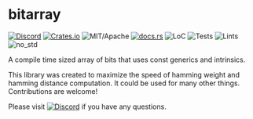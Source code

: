 # bitarray

[![Discord][dci]][dcl] [![Crates.io][ci]][cl] ![MIT/Apache][li] [![docs.rs][di]][dl] ![LoC][lo] ![Tests][btl] ![Lints][bll] ![no_std][bnl]

[ci]: https://img.shields.io/crates/v/bitarray.svg
[cl]: https://crates.io/crates/bitarray/

[li]: https://img.shields.io/crates/l/specs.svg?maxAge=2592000

[di]: https://docs.rs/bitarray/badge.svg
[dl]: https://docs.rs/bitarray/

[lo]: https://tokei.rs/b1/github/rust-cv/bitarray?category=code

[dci]: https://img.shields.io/discord/550706294311485440.svg?logo=discord&colorB=7289DA
[dcl]: https://discord.gg/d32jaam

[btl]: https://github.com/rust-cv/bitarray/workflows/unit%20tests/badge.svg
[bll]: https://github.com/rust-cv/bitarray/workflows/lints/badge.svg
[bnl]: https://github.com/rust-cv/bitarray/workflows/no-std/badge.svg

A compile time sized array of bits that uses const generics and intrinsics.

This library was created to maximize the speed of hamming weight and hamming distance computation.
It could be used for many other things. Contributions are welcome!

Please visit [![Discord][dci]][dcl] if you have any questions.
